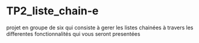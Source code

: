 # TP2_liste_chain-e
projet en groupe de six qui consiste à gerer les listes chainées à travers les differentes fonctionnalités qui vous seront presentées
